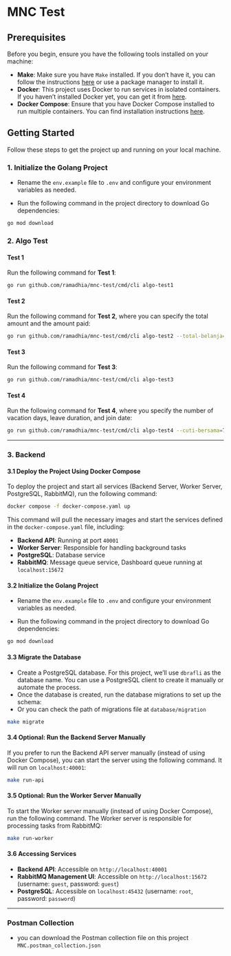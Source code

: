 # MNC Test
## Prerequisites

Before you begin, ensure you have the following tools installed on your machine:

- **Make**: Make sure you have `Make` installed. If you don’t have it, you can follow the instructions [here](https://www.gnu.org/software/make/) or use a package manager to install it.
- **Docker**: This project uses Docker to run services in isolated containers. If you haven’t installed Docker yet, you can get it from [here](https://www.docker.com/get-started).
- **Docker Compose**: Ensure that you have Docker Compose installed to run multiple containers. You can find installation instructions [here](https://docs.docker.com/compose/install/).

## Getting Started

Follow these steps to get the project up and running on your local machine.

### 1. Initialize the Golang Project

- Rename the `env.example` file to `.env` and configure your environment variables as needed.

- Run the following command in the project directory to download Go dependencies:

```bash
go mod download
```

### 2. Algo Test

#### Test 1
Run the following command for **Test 1**:

```bash
go run github.com/ramadhia/mnc-test/cmd/cli algo-test1
```

#### Test 2
Run the following command for **Test 2**, where you can specify the total amount and the amount paid:

```bash
go run github.com/ramadhia/mnc-test/cmd/cli algo-test2 --total-belanja=52312 --uang-dibayar=100000
```

#### Test 3
Run the following command for **Test 3**:

```bash
go run github.com/ramadhia/mnc-test/cmd/cli algo-test3
```

#### Test 4
Run the following command for **Test 4**, where you specify the number of vacation days, leave duration, and join date:

```bash
go run github.com/ramadhia/mnc-test/cmd/cli algo-test4 --cuti-bersama=7 --cuti-durasi=1 --join-date=2021-05-01 --join-date=2021-07-05
```

---

### 3. Backend

#### 3.1 Deploy the Project Using Docker Compose

To deploy the project and start all services (Backend Server, Worker Server, PostgreSQL, RabbitMQ), run the following command:

```bash
docker compose -f docker-compose.yaml up
```

This command will pull the necessary images and start the services defined in the `docker-compose.yaml` file, including:

- **Backend API**: Running at port `40001`
- **Worker Server**: Responsible for handling background tasks
- **PostgreSQL**: Database service
- **RabbitMQ**: Message queue service, Dashboard queue running at `localhost:15672`

#### 3.2 Initialize the Golang Project

- Rename the `env.example` file to `.env` and configure your environment variables as needed.

- Run the following command in the project directory to download Go dependencies:

```bash
go mod download
```

#### 3.3 Migrate the Database

- Create a PostgreSQL database. For this project, we’ll use `dbrafli` as the database name. You can use a PostgreSQL client to create it manually or automate the process.
- Once the database is created, run the database migrations to set up the schema:
- Or you can check the path of migrations file at ``database/migration``

```bash
make migrate
```


#### 3.4 **Optional: Run the Backend Server Manually**

If you prefer to run the Backend API server manually (instead of using Docker Compose), you can start the server using the following command. It will run on `localhost:40001`:

```bash
make run-api
```

#### 3.5 **Optional: Run the Worker Server Manually**

To start the Worker server manually (instead of using Docker Compose), run the following command. The Worker server is responsible for processing tasks from RabbitMQ:

```bash
make run-worker
```

#### 3.6 Accessing Services

- **Backend API**: Accessible on `http://localhost:40001`
- **RabbitMQ Management UI**: Accessible on `http://localhost:15672` (username: `guest`, password: `guest`)
- **PostgreSQL**: Accessible on `localhost:45432` (username: `root`, password: `password`)

---

### Postman Collection
- you can download the Postman collection file on this project ``MNC.postman_collection.json``